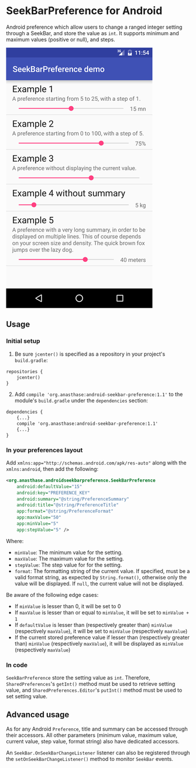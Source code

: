 # SeekBarPreference for Android

Android preference which allow users to change a ranged integer setting through a SeekBar, and store the value as `int`.
It supports minimum and maximum values (positive or null), and steps.

![Screenshot](https://raw.githubusercontent.com/Anasthase/AndroidSeekBarPreference/master/screenshot.png)

## Usage

### Initial setup

1. Be sure `jcenter()` is specified as a repository in your project's `build.gradle`:

````
repositories {
    jcenter()
}
````
2. Add `compile 'org.anasthase:android-seekbar-preference:1.1'` to the module's `build.gradle` under the `dependencies` section:

````
dependencies {
    {...}
    compile 'org.anasthase:android-seekbar-preference:1.1'
    {...}
}
````

### In your preferences layout

Add `xmlns:app="http://schemas.android.com/apk/res-auto"` along with the `xmlns:android`, then add the following:

```xml
<org.anasthase.androidseekbarpreference.SeekBarPreference
    android:defaultValue="15"
    android:key="PREFERENCE_KEY"
    android:summary="@string/PreferenceSummary"
    android:title="@string/PreferenceTitle"
    app:format="@string/PreferenceFormat"
    app:maxValue="50"
    app:minValue="5"
    app:stepValue="5" />
```

Where:
* `minValue`: The minimum value for the setting.
* `maxValue`: The maximum value for the setting.
* `stepValue`: The step value for for the setting.
* `format`: The formatting string of the current value. If specified, must be a valid format string, as expected by `String.format()`, otherwise only the value will be displayed. If `null`, the current value will not be displayed.

Be aware of the following edge cases:
* If `minValue` is lesser than 0, it will be set to 0
* If `maxValue` is lesser than or equal to `minValue`, it will be set to `minValue + 1`
* If `defaultValue` is lesser than (respectively greater than) `minValue` (respectively `maxValue`), it will be set to `minValue` (respectively `maxValue`)
* If the current stored preference value if lesser than (respectively greater than) `minValue` (respectively `maxValue`), it will be displayed as `minValue` (respectively `maxValue`)

### In code

`SeekBarPreference` store the setting value as `int`. Therefore, `SharedPreferences`'s `getInt()` method must be used to retrieve setting value, and `SharedPreferences.Editor`'s `putInt()` method must be used to set setting value.

## Advanced usage

As for any Android `Preference`, title and summary can be accessed through their accessors. All other parameters (minimum value, maximum value, current value, step value, format string) also have dedicated accessors.

An `SeekBar.OnSeekBarChangeListener` listener can also be registered through the `setOnSeekBarChangeListener()` method to monitor `SeekBar` events.